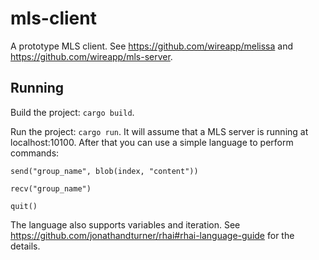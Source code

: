 # mls-client

A prototype MLS client. See <https://github.com/wireapp/melissa> and
<https://github.com/wireapp/mls-server>.

## Running

Build the project: `cargo build`.

Run the project: `cargo run`. It will assume that a MLS server is running at
localhost:10100. After that you can use a simple language to perform
commands:

```
send("group_name", blob(index, "content"))

recv("group_name")

quit()
```

The language also supports variables and iteration. See
https://github.com/jonathandturner/rhai#rhai-language-guide for the details.
